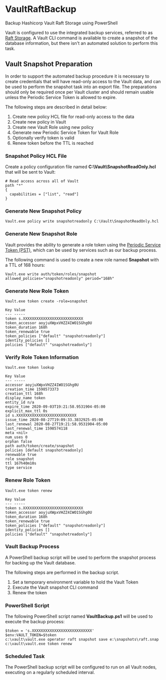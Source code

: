# VaultRaftBackup
Backup Hashicorp Vault Raft Storage using PowerShell

Vault is configured to use the integrated backup services, referred to as [Raft Storage](https://www.vaultproject.io/docs/configuration/storage/raft).  A Vault CLI command is available to create a snapshot of the database information, but there isn't an automated solution to perform this task.

## Vault Snapshot Preparation
In order to support the automated backup procedure it is necessary to create credentials that will have read-only access to the Vault data, and can be used to perform the snapshot task into an export file.  The preparations should only be required once per Vault cluster and should remain usable unless the Periodic Service Token is allowed to expire.

The following steps are described in detail below:

1. Create new policy HCL file for read-only access to the data
2. Create new policy in Vault
3. Create new Vault Role using new policy
4. Generate new Periodic Service Token for Vault Role
5. Optionally verify token is valid
6. Renew token before the TTL is reached
 
 ### Snapshot Policy HCL File
Create a policy configuration file named **C:\Vault\SnapshotReadOnly.hcl** that will be sent to Vault:
```
# Read access across all of Vault
path "*"
{
  capabilities = ["list", "read"]
}
```
### Generate New Snapshot Policy 
```
Vault.exe policy write snapshotreadonly C:\Vault\SnapshotReadOnly.hcl
```

### Generate New Snapshot Role
Vault provides the ability to generate a role token using the [Periodic Service Token (PST)](https://learn.hashicorp.com/tutorials/vault/tokens?in=vault/auth-methods#periodic-service-tokens), which can be used by services such as our backup process.

The following command is used to create a new role named **Snapshot** with a TTL of 168 hours:
```
Vault.exe write auth/token/roles/snapshot allowed_policies="snapshotreadonly" period="168h"
```

### Generate New Role Token
```
Vault.exe token create -role=snapshot

Key Value
--- -----
token s.XXXXXXXXXXXXXXXXXXXXXXXXXXX
token_accessor aoyjuXWpxVHZZ4IWO1SGhg0U
token_duration 168h
token_renewable true
token_policies ["default" "snapshotreadonly"]
identity_policies []
policies ["default" "snapshotreadonly"]
```

### Verify Role Token Information
```
Vault.exe token lookup

Key Value
--- -----
accessor aoyjuXWpxVHZZ4IWO1SGhg0U
creation_time 1598573373
creation_ttl 168h
display_name token
entity_id n/a
expire_time 2020-09-03T19:21:58.9531904-05:00
explicit_max_ttl 0s
id s.XXXXXXXXXXXXXXXXXXXXXXXXXXX
issue_time 2020-08-27T19:09:33.3832925-05:00
last_renewal 2020-08-27T19:21:58.9531904-05:00
last_renewal_time 1598574118
meta <nil>
num_uses 0
orphan false
path auth/token/create/snapshot
policies [default snapshotreadonly]
renewable true
role snapshot
ttl 167h40m10s
type service
```

### Renew Role Token
```
Vault.exe token renew

Key Value
--- -----
token s.XXXXXXXXXXXXXXXXXXXXXXXXXXX
token_accessor aoyjuXWpxVHZZ4IWO1SGhg0U
token_duration 168h
token_renewable true
token_policies ["default" "snapshotreadonly"]
identity_policies []
policies ["default" "snapshotreadonly"]
```

### Vault Backup Process
A PowerShell backup script will be used to perform the snapshot process for backing up the Vault database.

The following steps are performed in the backup script.
1. Set a temporary environment variable to hold the Vault Token
2. Execute the Vault snapshot CLI command
3. Renew the token

### PowerShell Script
The following PowerShell script named **VaultBackup.ps1** will be used to execute the backup process:
```
$token = 's.XXXXXXXXXXXXXXXXXXXXXXXXXXX'
$env:VAULT_TOKEN=$token
c:\vault\vault.exe operator raft snapshot save e:\snapshots\raft.snap
c:\vault\vault.exe token renew
```

### Scheduled Task
The PowerShell backup script will be configured to run on all Vault nodes, executing on a regularly scheduled interval.
